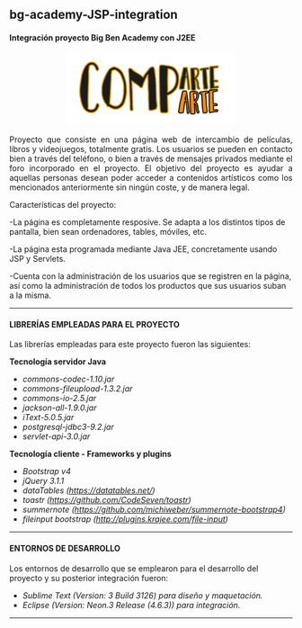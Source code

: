 ## bg-academy-JSP-integration

#### Integración proyecto Big Ben Academy con J2EE

<p align="center"><img src="https://github.com/Josue-Hurtado-Cots/compartearte/blob/master/public/img/portada.png" width="300"></p>

<p align="justify">Proyecto que consiste en una página web de intercambio de películas, libros y videojuegos, totalmente gratis. 
Los usuarios se pueden en contacto bien a través del teléfono, o bien a través de mensajes privados mediante el foro incorporado en 
el proyecto. El objetivo del proyecto es ayudar a aquellas personas desean poder acceder a contenidos artísticos como los mencionados anteriormente 
sin ningún coste, y de manera legal.</p>

Características del proyecto:

-La página es completamente resposive. Se adapta a los distintos tipos de pantalla, bien sean ordenadores, tables, móviles, etc.

-La página esta programada mediante Java JEE, concretamente usando JSP y Servlets.

-Cuenta con la administración de los usuarios que se registren en la página, así como la administración de todos los productos que sus usuarios 
suban a la misma.

---

#### LIBRERÍAS EMPLEADAS PARA EL PROYECTO

Las librerías empleadas para este proyecto fueron las siguientes:

<b>Tecnología servidor Java</b>

- *commons-codec-1.10.jar*
- *commons-fileupload-1.3.2.jar*
- *commons-io-2.5.jar*
- *jackson-all-1.9.0.jar*
- *iText-5.0.5.jar*
- *postgresql-jdbc3-9.2.jar*
- *servlet-api-3.0.jar*

<b>Tecnología cliente - Frameworks y plugins</b>

- *Bootstrap v4*
- *jQuery 3.1.1*
- *dataTables (https://datatables.net/)*
- *toastr (https://github.com/CodeSeven/toastr)*
- *summernote (https://github.com/michiweber/summernote-bootstrap4)*
- *fileinput bootstrap (http://plugins.krajee.com/file-input)*

---

#### ENTORNOS DE DESARROLLO

Los entornos de desarrollo que se emplearon para el desarrollo del proyecto y su posterior integración fueron:

- *Sublime Text (Version: 3 Build 3126) para diseño y maquetación.*
- *Eclipse (Version: Neon.3 Release (4.6.3)) para integración.*

---
